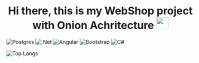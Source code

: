 <h1 align="center">Hi there, this is my WebShop project with Onion Achritecture</a> 
<img src="https://github.com/blackcater/blackcater/raw/main/images/Hi.gif" height="32"/></h1>


<p align="center">

![Postgres](https://img.shields.io/badge/postgres-%23316192.svg?style=for-the-badge&logo=postgresql&logoColor=white)
![.Net](https://img.shields.io/badge/.NET-5C2D91?style=for-the-badge&logo=.net&logoColor=white)
![Angular](https://img.shields.io/badge/angular-%23DD0031.svg?style=for-the-badge&logo=angular&logoColor=white)
![Bootstrap](https://img.shields.io/badge/bootstrap-%238511FA.svg?style=for-the-badge&logo=bootstrap&logoColor=white)
![C#](https://img.shields.io/badge/c%23-%23239120.svg?style=for-the-badge&logo=c-sharp&logoColor=white)

</p>

![Top Langs](https://github-readme-stats.vercel.app/api/top-langs/?username=anuraghazra&layout=compact)
